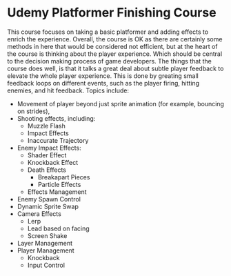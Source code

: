 # Udemy Platformer Finishing Course 
This course focuses on taking a basic platformer and adding effects to enrich the experience. Overall, the course is OK as there are certainly some methods in here that would be considered not efficient, but at the heart of the course is thinking about the player experience. Which should be central to the decision making process of game developers. The things that the course does well, is that it talks a great deal about subtle player feedback to elevate the whole player experience. This is done by greating small feedback loops on different events, such as the player firing, hitting enemies, and hit feedback. 
Topics include:
- Movement of player beyond just sprite animation (for example, bouncing on strides),
- Shooting effects, including:
  - Muzzle Flash
  - Impact Effects
  - Inaccurate Trajectory
- Enemy Impact Effects:
  - Shader Effect
  - Knockback Effect
  - Death Effects
     - Breakapart Pieces
     - Particle Effects
  - Effects Management
- Enemy Spawn Control
- Dynamic Sprite Swap
- Camera Effects
  - Lerp
  - Lead based on facing
  - Screen Shake
- Layer Management
- Player Management
  - Knockback
  - Input Control
